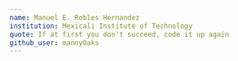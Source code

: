 ```yaml
---
name: Manuel E. Robles Hernandez
institution: Mexicali Institute of Technology
quote: If at first you don't succeed, code it up again
github_user: mannyOaks
---
```

